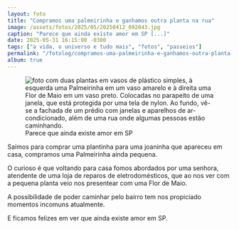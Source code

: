 ```yaml
---
layout: foto
title: "Compramos uma palmeirinha e ganhamos outra planta na rua"
image: /assets/fotos/2025/05/20250412_092043.jpg
caption: "Parece que ainda existe amor em SP [...]"
date: 2025-05-31 16:15:00 -0300
tags: ["a vida, o universo e tudo mais", "fotos", "passeios"]
permalink: "/fotolog/compramos-uma-palmeirinha-e-ganhamos-outra-planta-na-rua"
album: true
---
```

<figure class="foto-post">
<img src="{{ site.baseurl }}/assets/fotos/2025/05/20250412_092043.jpg" alt="foto com duas plantas em vasos de plástico simples, à esquerda uma Palmeirinha em um vaso amarelo e à direita uma Flor de Maio em um vaso preto. Colocadas no parapeito de uma janela, que está protegida por uma tela de nylon. Ao fundo, vê-se a fachada de um prédio com janelas e aparelhos de ar-condicionado, além de uma rua onde algumas pessoas estão caminhando." title="Parece que ainda existe amor em SP">
<figcaption>Parece que ainda existe amor em SP</figcaption>
</figure>

Saímos para comprar uma plantinha para uma joaninha que apareceu em casa, compramos uma Palmeirinha ainda pequena.  

O curioso é que voltando para casa fomos abordados por uma senhora, atendente de uma loja de reparos de eletrodomésticos, que ao nos ver com a pequena planta veio nos presentear com uma Flor de Maio.  

A possibilidade de poder caminhar pelo bairro tem nos propiciado momentos incomuns atualmente.  

E ficamos felizes em ver que ainda existe amor em SP.